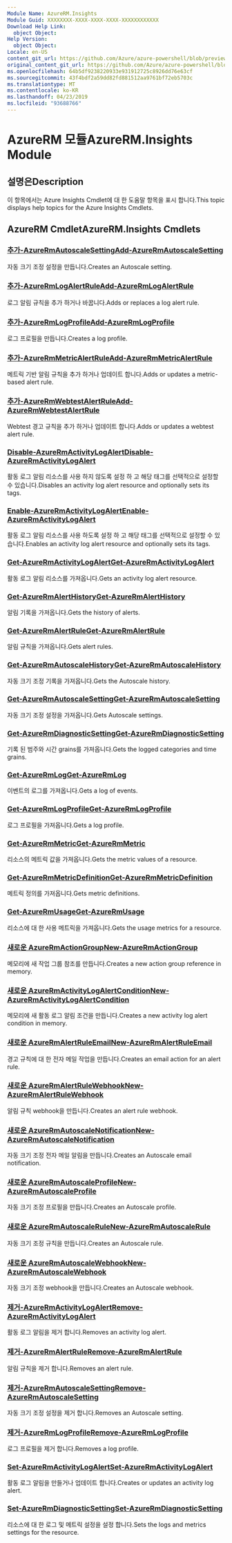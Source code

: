 ```yaml
---
Module Name: AzureRM.Insights
Module Guid: XXXXXXXX-XXXX-XXXX-XXXX-XXXXXXXXXXXX
Download Help Link:
  object Object: 
Help Version:
  object Object: 
Locale: en-US
content_git_url: https://github.com/Azure/azure-powershell/blob/preview/src/ResourceManager/Insights/Commands.Insights/help/AzureRM.Insights.md
original_content_git_url: https://github.com/Azure/azure-powershell/blob/preview/src/ResourceManager/Insights/Commands.Insights/help/AzureRM.Insights.md
ms.openlocfilehash: 64b5df9238220933e931912725c8926dd76e63cf
ms.sourcegitcommit: 43f4bdf2a59dd82fd881512aa9761bf72eb5703c
ms.translationtype: MT
ms.contentlocale: ko-KR
ms.lasthandoff: 04/23/2019
ms.locfileid: "93688766"
---
```

# <span data-ttu-id="04be2-101">AzureRM 모듈</span><span class="sxs-lookup"><span data-stu-id="04be2-101">AzureRM.Insights Module</span></span>
## <span data-ttu-id="04be2-102">설명은</span><span class="sxs-lookup"><span data-stu-id="04be2-102">Description</span></span>
<span data-ttu-id="04be2-103">이 항목에서는 Azure Insights Cmdlet에 대 한 도움말 항목을 표시 합니다.</span><span class="sxs-lookup"><span data-stu-id="04be2-103">This topic displays help topics for the Azure Insights Cmdlets.</span></span>

## <span data-ttu-id="04be2-104">AzureRM Cmdlet</span><span class="sxs-lookup"><span data-stu-id="04be2-104">AzureRM.Insights Cmdlets</span></span>
### [<span data-ttu-id="04be2-105">추가-AzureRmAutoscaleSetting</span><span class="sxs-lookup"><span data-stu-id="04be2-105">Add-AzureRmAutoscaleSetting</span></span>](Add-AzureRmAutoscaleSetting.md)
<span data-ttu-id="04be2-106">자동 크기 조정 설정을 만듭니다.</span><span class="sxs-lookup"><span data-stu-id="04be2-106">Creates an Autoscale setting.</span></span>

### [<span data-ttu-id="04be2-107">추가-AzureRmLogAlertRule</span><span class="sxs-lookup"><span data-stu-id="04be2-107">Add-AzureRmLogAlertRule</span></span>](Add-AzureRmLogAlertRule.md)
<span data-ttu-id="04be2-108">로그 알림 규칙을 추가 하거나 바꿉니다.</span><span class="sxs-lookup"><span data-stu-id="04be2-108">Adds or replaces a log alert rule.</span></span>

### [<span data-ttu-id="04be2-109">추가-AzureRmLogProfile</span><span class="sxs-lookup"><span data-stu-id="04be2-109">Add-AzureRmLogProfile</span></span>](Add-AzureRmLogProfile.md)
<span data-ttu-id="04be2-110">로그 프로필을 만듭니다.</span><span class="sxs-lookup"><span data-stu-id="04be2-110">Creates a log profile.</span></span>

### [<span data-ttu-id="04be2-111">추가-AzureRmMetricAlertRule</span><span class="sxs-lookup"><span data-stu-id="04be2-111">Add-AzureRmMetricAlertRule</span></span>](Add-AzureRmMetricAlertRule.md)
<span data-ttu-id="04be2-112">메트릭 기반 알림 규칙을 추가 하거나 업데이트 합니다.</span><span class="sxs-lookup"><span data-stu-id="04be2-112">Adds or updates a metric-based alert rule.</span></span>

### [<span data-ttu-id="04be2-113">추가-AzureRmWebtestAlertRule</span><span class="sxs-lookup"><span data-stu-id="04be2-113">Add-AzureRmWebtestAlertRule</span></span>](Add-AzureRmWebtestAlertRule.md)
<span data-ttu-id="04be2-114">Webtest 경고 규칙을 추가 하거나 업데이트 합니다.</span><span class="sxs-lookup"><span data-stu-id="04be2-114">Adds or updates a webtest alert rule.</span></span>

### [<span data-ttu-id="04be2-115">Disable-AzureRmActivityLogAlert</span><span class="sxs-lookup"><span data-stu-id="04be2-115">Disable-AzureRmActivityLogAlert</span></span>](Disable-AzureRmActivityLogAlert.md)
<span data-ttu-id="04be2-116">활동 로그 알림 리소스를 사용 하지 않도록 설정 하 고 해당 태그를 선택적으로 설정할 수 있습니다.</span><span class="sxs-lookup"><span data-stu-id="04be2-116">Disables an activity log alert resource and optionally sets its tags.</span></span>

### [<span data-ttu-id="04be2-117">Enable-AzureRmActivityLogAlert</span><span class="sxs-lookup"><span data-stu-id="04be2-117">Enable-AzureRmActivityLogAlert</span></span>](Enable-AzureRmActivityLogAlert.md)
<span data-ttu-id="04be2-118">활동 로그 알림 리소스를 사용 하도록 설정 하 고 해당 태그를 선택적으로 설정할 수 있습니다.</span><span class="sxs-lookup"><span data-stu-id="04be2-118">Enables an activity log alert resource and optionally sets its tags.</span></span>

### [<span data-ttu-id="04be2-119">Get-AzureRmActivityLogAlert</span><span class="sxs-lookup"><span data-stu-id="04be2-119">Get-AzureRmActivityLogAlert</span></span>](Get-AzureRmActivityLogAlert.md)
<span data-ttu-id="04be2-120">활동 로그 알림 리소스를 가져옵니다.</span><span class="sxs-lookup"><span data-stu-id="04be2-120">Gets an activity log alert resource.</span></span>

### [<span data-ttu-id="04be2-121">Get-AzureRmAlertHistory</span><span class="sxs-lookup"><span data-stu-id="04be2-121">Get-AzureRmAlertHistory</span></span>](Get-AzureRmAlertHistory.md)
<span data-ttu-id="04be2-122">알림 기록을 가져옵니다.</span><span class="sxs-lookup"><span data-stu-id="04be2-122">Gets the history of alerts.</span></span>

### [<span data-ttu-id="04be2-123">Get-AzureRmAlertRule</span><span class="sxs-lookup"><span data-stu-id="04be2-123">Get-AzureRmAlertRule</span></span>](Get-AzureRmAlertRule.md)
<span data-ttu-id="04be2-124">알림 규칙을 가져옵니다.</span><span class="sxs-lookup"><span data-stu-id="04be2-124">Gets alert rules.</span></span>

### [<span data-ttu-id="04be2-125">Get-AzureRmAutoscaleHistory</span><span class="sxs-lookup"><span data-stu-id="04be2-125">Get-AzureRmAutoscaleHistory</span></span>](Get-AzureRmAutoscaleHistory.md)
<span data-ttu-id="04be2-126">자동 크기 조정 기록을 가져옵니다.</span><span class="sxs-lookup"><span data-stu-id="04be2-126">Gets the Autoscale history.</span></span>

### [<span data-ttu-id="04be2-127">Get-AzureRmAutoscaleSetting</span><span class="sxs-lookup"><span data-stu-id="04be2-127">Get-AzureRmAutoscaleSetting</span></span>](Get-AzureRmAutoscaleSetting.md)
<span data-ttu-id="04be2-128">자동 크기 조정 설정을 가져옵니다.</span><span class="sxs-lookup"><span data-stu-id="04be2-128">Gets Autoscale settings.</span></span>

### [<span data-ttu-id="04be2-129">Get-AzureRmDiagnosticSetting</span><span class="sxs-lookup"><span data-stu-id="04be2-129">Get-AzureRmDiagnosticSetting</span></span>](Get-AzureRmDiagnosticSetting.md)
<span data-ttu-id="04be2-130">기록 된 범주와 시간 grains를 가져옵니다.</span><span class="sxs-lookup"><span data-stu-id="04be2-130">Gets the logged categories and time grains.</span></span>

### [<span data-ttu-id="04be2-131">Get-AzureRmLog</span><span class="sxs-lookup"><span data-stu-id="04be2-131">Get-AzureRmLog</span></span>](Get-AzureRmLog.md)
<span data-ttu-id="04be2-132">이벤트의 로그를 가져옵니다.</span><span class="sxs-lookup"><span data-stu-id="04be2-132">Gets a log of events.</span></span>

### [<span data-ttu-id="04be2-133">Get-AzureRmLogProfile</span><span class="sxs-lookup"><span data-stu-id="04be2-133">Get-AzureRmLogProfile</span></span>](Get-AzureRmLogProfile.md)
<span data-ttu-id="04be2-134">로그 프로필을 가져옵니다.</span><span class="sxs-lookup"><span data-stu-id="04be2-134">Gets a log profile.</span></span>

### [<span data-ttu-id="04be2-135">Get-AzureRmMetric</span><span class="sxs-lookup"><span data-stu-id="04be2-135">Get-AzureRmMetric</span></span>](Get-AzureRmMetric.md)
<span data-ttu-id="04be2-136">리소스의 메트릭 값을 가져옵니다.</span><span class="sxs-lookup"><span data-stu-id="04be2-136">Gets the metric values of a resource.</span></span>

### [<span data-ttu-id="04be2-137">Get-AzureRmMetricDefinition</span><span class="sxs-lookup"><span data-stu-id="04be2-137">Get-AzureRmMetricDefinition</span></span>](Get-AzureRmMetricDefinition.md)
<span data-ttu-id="04be2-138">메트릭 정의를 가져옵니다.</span><span class="sxs-lookup"><span data-stu-id="04be2-138">Gets metric definitions.</span></span>

### [<span data-ttu-id="04be2-139">Get-AzureRmUsage</span><span class="sxs-lookup"><span data-stu-id="04be2-139">Get-AzureRmUsage</span></span>](Get-AzureRmUsage.md)
<span data-ttu-id="04be2-140">리소스에 대 한 사용 메트릭을 가져옵니다.</span><span class="sxs-lookup"><span data-stu-id="04be2-140">Gets the usage metrics for a resource.</span></span>

### [<span data-ttu-id="04be2-141">새로운 AzureRmActionGroup</span><span class="sxs-lookup"><span data-stu-id="04be2-141">New-AzureRmActionGroup</span></span>](New-AzureRmActionGroup.md)
<span data-ttu-id="04be2-142">메모리에 새 작업 그룹 참조를 만듭니다.</span><span class="sxs-lookup"><span data-stu-id="04be2-142">Creates a new action group reference in memory.</span></span>

### [<span data-ttu-id="04be2-143">새로운 AzureRmActivityLogAlertCondition</span><span class="sxs-lookup"><span data-stu-id="04be2-143">New-AzureRmActivityLogAlertCondition</span></span>](New-AzureRmActivityLogAlertCondition.md)
<span data-ttu-id="04be2-144">메모리에 새 활동 로그 알림 조건을 만듭니다.</span><span class="sxs-lookup"><span data-stu-id="04be2-144">Creates a new activity log alert condition in memory.</span></span>

### [<span data-ttu-id="04be2-145">새로운 AzureRmAlertRuleEmail</span><span class="sxs-lookup"><span data-stu-id="04be2-145">New-AzureRmAlertRuleEmail</span></span>](New-AzureRmAlertRuleEmail.md)
<span data-ttu-id="04be2-146">경고 규칙에 대 한 전자 메일 작업을 만듭니다.</span><span class="sxs-lookup"><span data-stu-id="04be2-146">Creates an email action for an alert rule.</span></span>

### [<span data-ttu-id="04be2-147">새로운 AzureRmAlertRuleWebhook</span><span class="sxs-lookup"><span data-stu-id="04be2-147">New-AzureRmAlertRuleWebhook</span></span>](New-AzureRmAlertRuleWebhook.md)
<span data-ttu-id="04be2-148">알림 규칙 webhook을 만듭니다.</span><span class="sxs-lookup"><span data-stu-id="04be2-148">Creates an alert rule webhook.</span></span>

### [<span data-ttu-id="04be2-149">새로운 AzureRmAutoscaleNotification</span><span class="sxs-lookup"><span data-stu-id="04be2-149">New-AzureRmAutoscaleNotification</span></span>](New-AzureRmAutoscaleNotification.md)
<span data-ttu-id="04be2-150">자동 크기 조정 전자 메일 알림을 만듭니다.</span><span class="sxs-lookup"><span data-stu-id="04be2-150">Creates an Autoscale email notification.</span></span>

### [<span data-ttu-id="04be2-151">새로운 AzureRmAutoscaleProfile</span><span class="sxs-lookup"><span data-stu-id="04be2-151">New-AzureRmAutoscaleProfile</span></span>](New-AzureRmAutoscaleProfile.md)
<span data-ttu-id="04be2-152">자동 크기 조정 프로필을 만듭니다.</span><span class="sxs-lookup"><span data-stu-id="04be2-152">Creates an Autoscale profile.</span></span>

### [<span data-ttu-id="04be2-153">새로운 AzureRmAutoscaleRule</span><span class="sxs-lookup"><span data-stu-id="04be2-153">New-AzureRmAutoscaleRule</span></span>](New-AzureRmAutoscaleRule.md)
<span data-ttu-id="04be2-154">자동 크기 조정 규칙을 만듭니다.</span><span class="sxs-lookup"><span data-stu-id="04be2-154">Creates an Autoscale rule.</span></span>

### [<span data-ttu-id="04be2-155">새로운 AzureRmAutoscaleWebhook</span><span class="sxs-lookup"><span data-stu-id="04be2-155">New-AzureRmAutoscaleWebhook</span></span>](New-AzureRmAutoscaleWebhook.md)
<span data-ttu-id="04be2-156">자동 크기 조정 webhook을 만듭니다.</span><span class="sxs-lookup"><span data-stu-id="04be2-156">Creates an Autoscale webhook.</span></span>

### [<span data-ttu-id="04be2-157">제거-AzureRmActivityLogAlert</span><span class="sxs-lookup"><span data-stu-id="04be2-157">Remove-AzureRmActivityLogAlert</span></span>](Remove-AzureRmActivityLogAlert.md)
<span data-ttu-id="04be2-158">활동 로그 알림을 제거 합니다.</span><span class="sxs-lookup"><span data-stu-id="04be2-158">Removes an activity log alert.</span></span>

### [<span data-ttu-id="04be2-159">제거-AzureRmAlertRule</span><span class="sxs-lookup"><span data-stu-id="04be2-159">Remove-AzureRmAlertRule</span></span>](Remove-AzureRmAlertRule.md)
<span data-ttu-id="04be2-160">알림 규칙을 제거 합니다.</span><span class="sxs-lookup"><span data-stu-id="04be2-160">Removes an alert rule.</span></span>

### [<span data-ttu-id="04be2-161">제거-AzureRmAutoscaleSetting</span><span class="sxs-lookup"><span data-stu-id="04be2-161">Remove-AzureRmAutoscaleSetting</span></span>](Remove-AzureRmAutoscaleSetting.md)
<span data-ttu-id="04be2-162">자동 크기 조정 설정을 제거 합니다.</span><span class="sxs-lookup"><span data-stu-id="04be2-162">Removes an Autoscale setting.</span></span>

### [<span data-ttu-id="04be2-163">제거-AzureRmLogProfile</span><span class="sxs-lookup"><span data-stu-id="04be2-163">Remove-AzureRmLogProfile</span></span>](Remove-AzureRmLogProfile.md)
<span data-ttu-id="04be2-164">로그 프로필을 제거 합니다.</span><span class="sxs-lookup"><span data-stu-id="04be2-164">Removes a log profile.</span></span>

### [<span data-ttu-id="04be2-165">Set-AzureRmActivityLogAlert</span><span class="sxs-lookup"><span data-stu-id="04be2-165">Set-AzureRmActivityLogAlert</span></span>](Set-AzureRmActivityLogAlert.md)
<span data-ttu-id="04be2-166">활동 로그 알림을 만들거나 업데이트 합니다.</span><span class="sxs-lookup"><span data-stu-id="04be2-166">Creates or updates an activity log alert.</span></span>

### [<span data-ttu-id="04be2-167">Set-AzureRmDiagnosticSetting</span><span class="sxs-lookup"><span data-stu-id="04be2-167">Set-AzureRmDiagnosticSetting</span></span>](Set-AzureRmDiagnosticSetting.md)
<span data-ttu-id="04be2-168">리소스에 대 한 로그 및 메트릭 설정을 설정 합니다.</span><span class="sxs-lookup"><span data-stu-id="04be2-168">Sets the logs and metrics settings for the resource.</span></span>
